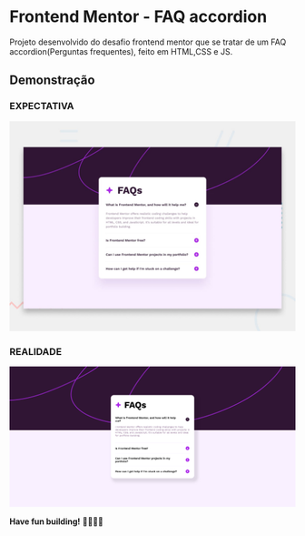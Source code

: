 # Frontend Mentor - FAQ accordion

Projeto desenvolvido do desafio frontend mentor que se tratar de um FAQ accordion(Perguntas frequentes), feito em HTML,CSS e JS.

## Demonstração

### **EXPECTATIVA**

![Design preview for the Blog preview card coding challenge](./design/desktop-preview.jpg)

### **REALIDADE**

![Projeto](./assets/images/printDeTela.png)

**Have fun building!** 🚀👩🏽‍💻​
